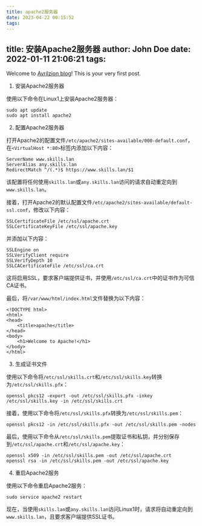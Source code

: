 ```yaml
---
title: apache2服务器
date: 2023-04-22 00:15:52
tags:
---
```


title: 安装Apache2服务器
author: John Doe
date: 2022-01-11 21:06:21
tags:
---
Welcome to [Avrilzion blog](https://avrilzion.github.io/ifyblog)! This is your very first post.

1. 安装Apache2服务器

使用以下命令在Linux1上安装Apache2服务器：

```
sudo apt update
sudo apt install apache2
```

2. 配置Apache2服务器

打开Apache2的配置文件`/etc/apache2/sites-available/000-default.conf`，在`<VirtualHost *:80>`标签内添加以下内容：

```
ServerName www.skills.lan
ServerAlias any.skills.lan
RedirectMatch ^/(.*)$ https://www.skills.lan/$1
```

该配置将任何使用`skills.lan`或`any.skills.lan`访问的请求自动重定向到`www.skills.lan`。

接着，打开Apache2的默认配置文件`/etc/apache2/sites-available/default-ssl.conf`，修改以下内容：

```
SSLCertificateFile /etc/ssl/apache.crt
SSLCertificateKeyFile /etc/ssl/apache.key
```

并添加以下内容：

```
SSLEngine on
SSLVerifyClient require
SSLVerifyDepth 10
SSLCACertificateFile /etc/ssl/ca.crt
```

这将启用SSL，要求客户端提供证书，并使用`/etc/ssl/ca.crt`中的证书作为可信CA证书。

最后，将`/var/www/html/index.html`文件替换为以下内容：

```
<!DOCTYPE html>
<html>
<head>
	<title>apache</title>
</head>
<body>
	<h1>Welcome to Apache!</h1>
</body>
</html>
```

3. 生成证书文件

使用以下命令将`/etc/ssl/skills.crt`和`/etc/ssl/skills.key`转换为`/etc/ssl/skills.pfx`：

```
openssl pkcs12 -export -out /etc/ssl/skills.pfx -inkey /etc/ssl/skills.key -in /etc/ssl/skills.crt
```

接着，使用以下命令将`/etc/ssl/skills.pfx`转换为`/etc/ssl/skills.pem`：

```
openssl pkcs12 -in /etc/ssl/skills.pfx -out /etc/ssl/skills.pem -nodes
```

最后，使用以下命令从`/etc/ssl/skills.pem`提取证书和私钥，并分别保存到`/etc/ssl/apache.crt`和`/etc/ssl/apache.key`：

```
openssl x509 -in /etc/ssl/skills.pem -out /etc/ssl/apache.crt
openssl rsa -in /etc/ssl/skills.pem -out /etc/ssl/apache.key
```

4. 重启Apache2服务

使用以下命令重启Apache2服务：

```
sudo service apache2 restart
```

现在，当使用`skills.lan`或`any.skills.lan`访问Linux1时，请求将自动重定向到`www.skills.lan`，且要求客户端提供SSL证书。
